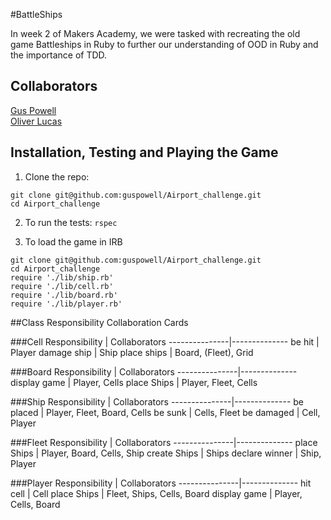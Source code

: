#BattleShips

In week 2 of Makers Academy, we were tasked with recreating the old game Battleships in Ruby to further our understanding of OOD in Ruby and the importance of TDD.

Collaborators
------------------
[Gus Powell](https://github.com/guspowell) <br>
[Oliver Lucas](https://github.com/olucas92)

Installation, Testing and Playing the Game
------------------

1) Clone the repo:<br>
```
git clone git@github.com:guspowell/Airport_challenge.git
cd Airport_challenge
```
2) To run the tests: ```rspec```

3) To load the game in IRB
```
git clone git@github.com:guspowell/Airport_challenge.git
cd Airport_challenge
require './lib/ship.rb'
require './lib/cell.rb'
require './lib/board.rb'
require './lib/player.rb'
```

##Class Responsibility Collaboration Cards

###Cell
Responsibility | Collaborators
---------------|--------------
be hit         | Player
damage ship    | Ship
place ships    | Board, (Fleet), Grid

###Board
Responsibility | Collaborators
---------------|--------------
display game   | Player, Cells
place Ships    | Player, Fleet, Cells

###Ship
Responsibility | Collaborators
---------------|--------------
be placed      | Player, Fleet, Board, Cells
be sunk        | Cells, Fleet
be damaged     | Cell, Player

###Fleet
Responsibility | Collaborators
---------------|--------------
place Ships    | Player, Board, Cells, Ship
create Ships   | Ships
declare winner | Ship, Player

###Player
Responsibility | Collaborators
---------------|--------------
hit cell       | Cell
place Ships    | Fleet, Ships, Cells, Board
display game   | Player, Cells, Board
